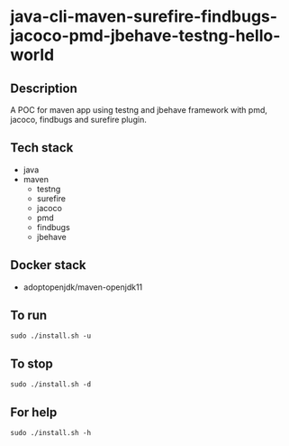 # java-cli-maven-surefire-findbugs-jacoco-pmd-jbehave-testng-hello-world

## Description
A POC for maven app using testng
and jbehave framework with pmd,
jacoco, findbugs and surefire plugin.

## Tech stack
- java
- maven
  - testng
  - surefire
  - jacoco
  - pmd
  - findbugs
  - jbehave

## Docker stack
- adoptopenjdk/maven-openjdk11

## To run
`sudo ./install.sh -u`

## To stop
`sudo ./install.sh -d`

## For help
`sudo ./install.sh -h`
